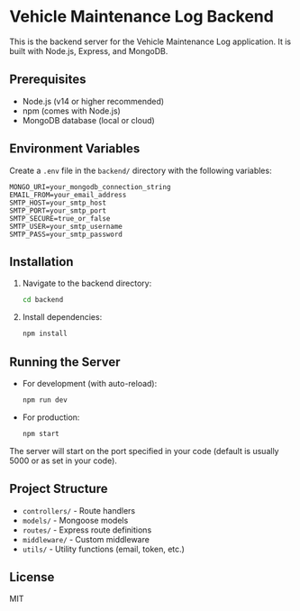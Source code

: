 # Vehicle Maintenance Log Backend

This is the backend server for the Vehicle Maintenance Log application. It is built with Node.js, Express, and MongoDB.

## Prerequisites
- Node.js (v14 or higher recommended)
- npm (comes with Node.js)
- MongoDB database (local or cloud)

## Environment Variables
Create a `.env` file in the `backend/` directory with the following variables:

```
MONGO_URI=your_mongodb_connection_string
EMAIL_FROM=your_email_address
SMTP_HOST=your_smtp_host
SMTP_PORT=your_smtp_port
SMTP_SECURE=true_or_false
SMTP_USER=your_smtp_username
SMTP_PASS=your_smtp_password
```

## Installation

1. Navigate to the backend directory:
   ```sh
   cd backend
   ```
2. Install dependencies:
   ```sh
   npm install
   ```

## Running the Server

- For development (with auto-reload):
  ```sh
  npm run dev
  ```
- For production:
  ```sh
  npm start
  ```

The server will start on the port specified in your code (default is usually 5000 or as set in your code).

## Project Structure
- `controllers/` - Route handlers
- `models/` - Mongoose models
- `routes/` - Express route definitions
- `middleware/` - Custom middleware
- `utils/` - Utility functions (email, token, etc.)

## License
MIT 